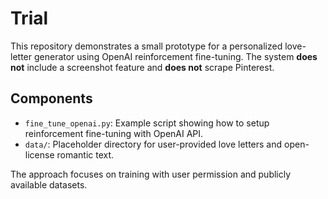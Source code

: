 # Trial

This repository demonstrates a small prototype for a personalized love-letter generator using OpenAI reinforcement fine-tuning. The system **does not** include a screenshot feature and **does not** scrape Pinterest.

## Components

- `fine_tune_openai.py`: Example script showing how to setup reinforcement fine-tuning with OpenAI API.
- `data/`: Placeholder directory for user-provided love letters and open-license romantic text.

The approach focuses on training with user permission and publicly available datasets.
